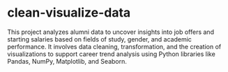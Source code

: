 # clean-visualize-data
This project analyzes alumni data to uncover insights into job offers and starting salaries based on fields of study, gender, and academic performance. It involves data cleaning, transformation, and the creation of visualizations to support career trend analysis using Python libraries like Pandas, NumPy, Matplotlib, and Seaborn.
